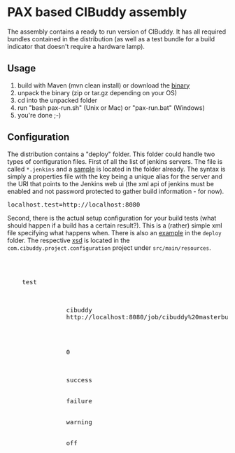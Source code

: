 # PAX based CIBuddy assembly

The assembly contains a ready to run version of CIBuddy. It has all required bundles
contained in the distribution (as well as a test bundle for a build indicator that
doesn't require a hardware lamp). 

## Usage

1. build with Maven (mvn clean install) or download the [binary][1]
2. unpack the binary (zip or tar.gz depending on your OS)
3. cd into the unpacked folder
4. run "bash pax-run.sh" (Unix or Mac) or "pax-run.bat" (Windows)
5. you're done ;-)

## Configuration

The distribution contains a "deploy" folder. This folder could handle two types of
configuration files. First of all the list of jenkins servers. The file is called
`*.jenkins` and a [sample][2] is located in the folder already. The syntax is simply a
properties file with the key being a unique alias for the server and the URI that
points to the Jenkins web ui (the xml api of jenkins must be enabled and not
password protected to gather build information - for now). 

<pre>
localhost.test=http://localhost:8080
</pre>

Second, there is the actual 
setup configuration for your build tests (what should happen if a build has a certain
result?). This is a (rather) simple xml file specifying what happens when. There
is also an [example][3] in the `deploy` folder. The respective [xsd][4] is located in the 
`com.cibuddy.project.configuration` project under `src/main/resources`.

<pre>
<?xml version="1.0" encoding="UTF-8"?>
<setup  xmlns="http://com.cibuddy.project.configuration/schema/setup/v1-0" 
		xmlns:xs="http://www.w3.org/2001/XMLSchema-instance" 
                xmlns:xsi="http://www.w3.org/2001/XMLSchema-instance">

    <name>test</name>
    <configuration alias="defaultConfig">
        <projects>
            <project>
                <name>cibuddy</name>
                <projectURL>http://localhost:8080/job/cibuddy%20masterbuild/</projectURL>
            </project>
        </projects>
        <trigger>
            <statusIndicator>
                <id>0</id>
            </statusIndicator>
            <!-- stop at the first match and execute the indicate action -->
            <action status="blue" condition="all">
                <indicate>success</indicate>
            </action>
            <action status="red" condition="1:*"><!-- at least one -->
                <indicate>failure</indicate>
            </action>
            <action status="yellow" condition="1:*"><!-- at least one -->
                <indicate>warning</indicate>
            </action>
            <action status="default"><!-- if you reach this, indicate the default -->
                <indicate>off</indicate>
            </action>
        </trigger>
    </configuration>
</setup>
</pre>

[1]: https://github.com/cibuddy/cibuddy/downloads "CIBuddy Binary Downloads"
[2]: https://github.com/cibuddy/cibuddy/blob/master/distributions/pax.assembly/src/main/resources/deploy/testLocalhost.jenkins "server configuration file"
[3]: https://github.com/cibuddy/cibuddy/blob/master/distributions/pax.assembly/src/main/resources/deploy/sample.xml "test build configuration file"
[4]: https://github.com/cibuddy/cibuddy/blob/master/main/project.configuration/src/main/resources/configuration-1.0.xsd "CIBuddy project configuration xsd"

